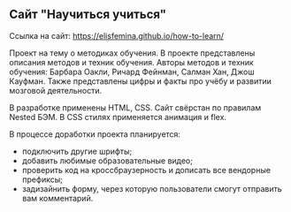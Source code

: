 ## Сайт "Научиться учиться"

Ссылка на сайт: https://elisfemina.github.io/how-to-learn/

Проект на тему о методиках обучения.
В проекте представлены описания методов и техник обучения.
Авторы методов и техник обучения: Барбара Оакли, Ричард Фейнман, Салман Хан, Джош Кауфман.
Также представлены цифры и факты про учёбу и развитии мозговой деятельности.

В разработке применены HTML, CSS. 
Сайт свёрстан по правилам Nested БЭМ. В CSS стилях применяется анимация и flex.

В процессе доработки проекта планируется:
- подключить другие шрифты;
- добавить любимые образовательные видео;
- проверить код на кроссбраузерность и дописать все вендорные префиксы;
- задизайнить форму, через которую пользователи смогут отправить вам комментарий.








